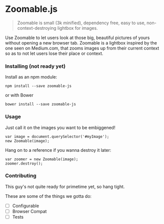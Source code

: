 # Zoomable.js
> Zoomable is small (3k minified), dependency free, easy to use, non-context-destroying lightbox for images.

Use Zoomable to let users look at those big, beautiful pictures of yours without opening a new browser tab. Zoomable is a lightbox inspired by the one seen on Medium.com, that zooms images up from their current context so as to not let users lose their place or context.

### Installing (not ready yet)

Install as an npm module:
```
npm install --save zoomable-js
```
or with Bower
```
bower install --save zoomable-js
```

### Usage

Just call it on the images you want to be embiggened!

```
var image = document.querySelector('#myImage');
new Zoomable(image);
```

Hang on to a reference if you wanna destroy it later:
```
var zoomer = new Zoomable(image);
zoomer.destroy();
```

### Contributing

This guy's not quite ready for primetime yet, so hang tight.

These are some of the things we gotta do:

- [ ] Configurable
- [ ] Browser Compat
- [ ] Tests
